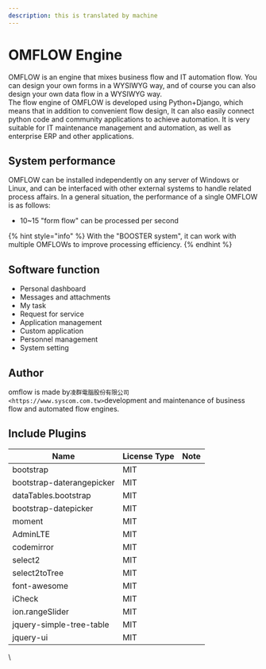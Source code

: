```yaml
---
description: this is translated by machine
---
```


# OMFLOW Engine

OMFLOW is an engine that mixes business flow and IT automation flow. You can design your own forms in a WYSIWYG way, and of course you can also design your own data flow in a WYSIWYG way.\
The flow engine of OMFLOW is developed using Python+Django, which means that in addition to convenient flow design, It can also easily connect python code and community applications to achieve automation. It is very suitable for IT maintenance management and automation, as well as enterprise ERP and other applications.



## System performance

OMFLOW can be installed independently on any server of Windows or Linux, and can be interfaced with other external systems to handle related process affairs. In a general situation, the performance of a single OMFLOW is as follows:

* 10\~15 "form flow" can be processed per second

{% hint style="info" %}
With the "BOOSTER system", it can work with multiple OMFLOWs to improve processing efficiency.
{% endhint %}

## Software function

* Personal dashboard
* Messages and attachments
* My task
* Request for service&#x20;
* Application management
* Custom application
* Personnel management
* System setting

## Author

omflow is made by`凌群電腦股份有限公司 <https://www.syscom.com.tw>`development and maintenance of business flow and automated flow engines.

## Include Plugins

| Name                      | License Type | Note |
| ------------------------- | ------------ | ---- |
| bootstrap                 | MIT          | ​    |
| bootstrap-daterangepicker | MIT          | ​    |
| dataTables.bootstrap      | MIT          | ​    |
| bootstrap-datepicker      | MIT          | ​    |
| moment                    | MIT          | ​    |
| AdminLTE                  | MIT          | ​    |
| codemirror                | MIT          | ​    |
| select2                   | MIT          | ​    |
| select2toTree             | MIT          | ​    |
| font-awesome              | MIT          | ​    |
| iCheck                    | MIT          | ​    |
| ion.rangeSlider           | MIT          | ​    |
| jquery-simple-tree-table  | MIT          | ​    |
| jquery-ui                 | MIT          | ​    |

\
